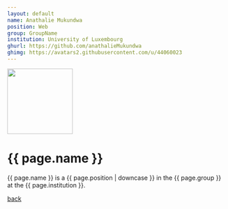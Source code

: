 ```yaml
---
layout: default
name: Anathalie Mukundwa
position: Web 
group: GroupName
institution: University of Luxembourg
ghurl: https://github.com/anathalieMukundwa
ghimg: https://avatars2.githubusercontent.com/u/44060023
---
```


<a href="{{ page.ghurl }}"><img src="{{ page.ghimg }}" height="150px"/></a>

# {{ page.name }}

{{ page.name }} is a {{ page.position | downcase }} in the {{ page.group }} at the {{ page.institution }}.

<a href="{{ site.baseurl }}">back</a>
